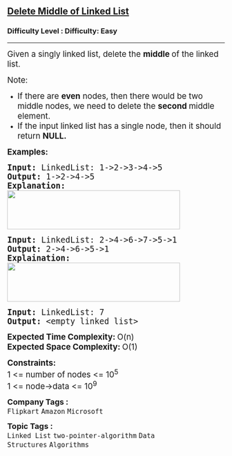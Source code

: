 <h2><a href="https://www.geeksforgeeks.org/problems/delete-middle-of-linked-list/1?page=2&category=Linked%20List&company=Amazon&sortBy=submissions">Delete Middle of Linked List</a></h2><h3>Difficulty Level : Difficulty: Easy</h3><hr><div class="problems_problem_content__Xm_eO"><p><span style="font-size: 14pt;">Given a singly linked list, delete the <strong>middle&nbsp;</strong>of the linked list.</span></p>
<p><span style="font-size: 14pt;">Note:</span></p>
<ul>
<li><span style="font-size: 14pt;">If there are <strong>even</strong> nodes, then there would be two middle nodes, we need to delete the <strong>second </strong>middle element. </span></li>
<li><span style="font-size: 14pt;">If the input linked list has a single node, then it should return <strong>NULL.</strong></span></li>
</ul>
<p><span style="font-size: 14pt;"><strong>Examples:</strong></span></p>
<pre><span style="font-size: 14pt;"><strong>Input: </strong>LinkedList: 1-&gt;2-&gt;3-&gt;4-&gt;5
<strong>Output: </strong>1-&gt;2-&gt;4-&gt;5<br><strong>Explanation:<br><img src="https://media.geeksforgeeks.org/img-practice/prod/addEditProblem/700175/Web/Other/blobid0_1720811038.png" width="400" height="90"><br></strong></span></pre>
<pre><span style="font-size: 14pt;"><strong>Input: </strong>LinkedList: 2-&gt;4-&gt;6-&gt;7-&gt;5-&gt;1
<strong>Output: </strong>2-&gt;4-&gt;6-&gt;5-&gt;1<br><strong>Explaination:<br><img src="https://media.geeksforgeeks.org/img-practice/prod/addEditProblem/700175/Web/Other/blobid1_1720811069.png" width="400" height="90"></strong></span></pre>
<pre><span style="font-size: 14pt;"><span style="font-size: 18.6667px;"><strong>Input: </strong>LinkedList: 7 <strong><br>Output: </strong>&lt;empty linked list&gt;<br></span></span></pre>
<p><span style="font-size: 14pt;"><strong>Expected Time Complexity:&nbsp;</strong>O(n)<br><strong>Expected Space&nbsp;</strong><strong>Complexity</strong><strong>: </strong>O(1)</span></p>
<p><span style="font-size: 14pt;"><strong>Constraints:</strong><br>1 &lt;= number of nodes &lt;= 10<sup>5</sup><br>1 &lt;= node-&gt;data &lt;= 10<sup>9</sup></span></p></div><p><span style=font-size:18px><strong>Company Tags : </strong><br><code>Flipkart</code>&nbsp;<code>Amazon</code>&nbsp;<code>Microsoft</code>&nbsp;<br><p><span style=font-size:18px><strong>Topic Tags : </strong><br><code>Linked List</code>&nbsp;<code>two-pointer-algorithm</code>&nbsp;<code>Data Structures</code>&nbsp;<code>Algorithms</code>&nbsp;